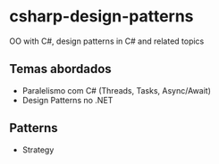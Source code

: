 # csharp-design-patterns
OO with C#, design patterns in C# and related topics

## Temas abordados

* Paralelismo com C# (Threads, Tasks, Async/Await)
* Design Patterns no .NET

## Patterns

* Strategy
